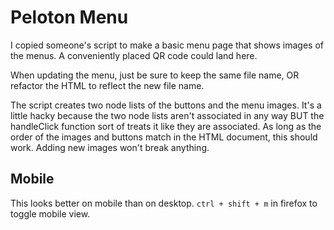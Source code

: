 # Peloton Menu

I copied someone's script to make a basic menu page that shows images of the menus. A conveniently placed QR code could land here. 

When updating the menu, just be sure to keep the same file name, OR refactor the HTML to reflect the new file name.

The script creates two node lists of the buttons and the menu images. It's a little hacky because the two node lists aren't associated in any way BUT the handleClick function sort of treats it like they are associated. As long as the order of the images and buttons match in the HTML document, this should work. Adding new images won't break anything.  

## Mobile

This looks better on mobile than on desktop. `ctrl + shift + m` in firefox to toggle mobile view.


